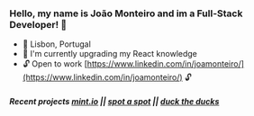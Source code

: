 ### Hello, my name is João Monteiro and im a Full-Stack Developer! 👋

- 📍 Lisbon, Portugal
- 🌱 I'm currently upgrading my React knowledge
- 🔓 Open to work [https://www.linkedin.com/in/joamonteiro/](https://www.linkedin.com/in/joamonteiro/) 🔓

##### Recent projects [mint.io](https://mint-io.netlify.app/) || [spot a spot](https://spot-a-spot.herokuapp.com/) || [duck the ducks](https://duck-the-ducks.netlify.app/)

<!--
**joamonteiro/joamonteiro** is a ✨ _special_ ✨ repository because its `README.md` (this file) appears on your GitHub profile.

Here are some ideas to get you started:

- 
-->
